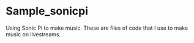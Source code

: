 # Sample_sonicpi
Using Sonic Pi to make music. These are files of code that I use to make music on livestreams.  

